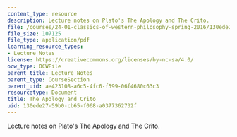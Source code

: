 ```yaml
---
content_type: resource
description: Lecture notes on Plato's The Apology and The Crito.
file: /courses/24-01-classics-of-western-philosophy-spring-2016/130ede2759b0cb65f068a0377362732f_MIT24_01S16_SES1.pdf
file_size: 107125
file_type: application/pdf
learning_resource_types:
- Lecture Notes
license: https://creativecommons.org/licenses/by-nc-sa/4.0/
ocw_type: OCWFile
parent_title: Lecture Notes
parent_type: CourseSection
parent_uid: ae423108-a6c5-4fc6-f599-06f4680c63c3
resourcetype: Document
title: The Apology and Crito
uid: 130ede27-59b0-cb65-f068-a0377362732f
---
```

Lecture notes on Plato's The Apology and The Crito.